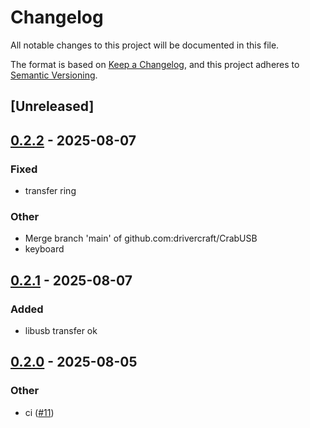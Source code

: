 # Changelog

All notable changes to this project will be documented in this file.

The format is based on [Keep a Changelog](https://keepachangelog.com/en/1.0.0/),
and this project adheres to [Semantic Versioning](https://semver.org/spec/v2.0.0.html).

## [Unreleased]

## [0.2.2](https://github.com/drivercraft/CrabUSB/compare/usb-if-v0.2.1...usb-if-v0.2.2) - 2025-08-07

### Fixed

- transfer ring

### Other

- Merge branch 'main' of github.com:drivercraft/CrabUSB
- keyboard

## [0.2.1](https://github.com/drivercraft/CrabUSB/compare/usb-if-v0.2.0...usb-if-v0.2.1) - 2025-08-07

### Added

- libusb transfer ok

## [0.2.0](https://github.com/drivercraft/CrabUSB/compare/usb-if-v0.1.0...usb-if-v0.2.0) - 2025-08-05

### Other

- ci ([#11](https://github.com/drivercraft/CrabUSB/pull/11))
